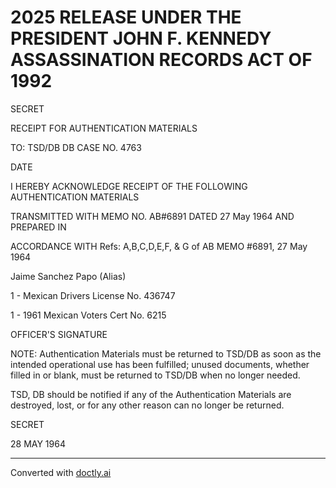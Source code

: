# 2025 RELEASE UNDER THE PRESIDENT JOHN F. KENNEDY ASSASSINATION RECORDS ACT OF 1992

SECRET

RECEIPT FOR AUTHENTICATION MATERIALS

TO: TSD/DB DB CASE NO. 4763

DATE

I HEREBY ACKNOWLEDGE RECEIPT OF THE FOLLOWING AUTHENTICATION MATERIALS

TRANSMITTED WITH MEMO NO. AB#6891 DATED 27 May 1964 AND PREPARED IN

ACCORDANCE WITH Refs: A,B,C,D,E,F, & G of AB MEMO #6891, 27 May 1964

Jaime Sanchez Papo (Alias)

1 - Mexican Drivers License No. 436747

1 - 1961 Mexican Voters Cert No. 6215

OFFICER'S SIGNATURE

NOTE: Authentication Materials must be returned to TSD/DB as soon as the intended operational use has been fulfilled; unused documents, whether filled in or blank, must be returned to TSD/DB when no longer needed.

TSD, DB should be notified if any of the Authentication Materials are destroyed, lost, or for any other reason can no longer be returned.

SECRET

28 MAY 1964


---
Converted with [doctly.ai](https://doctly.ai)